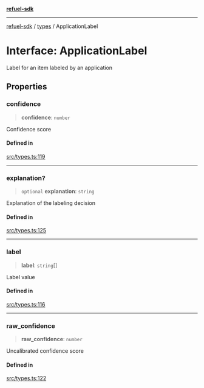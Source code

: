 [**refuel-sdk**](../../README.md)

***

[refuel-sdk](../../modules.md) / [types](../README.md) / ApplicationLabel

# Interface: ApplicationLabel

Label for an item labeled by an application

## Properties

### confidence

> **confidence**: `number`

Confidence score

#### Defined in

[src/types.ts:119](https://github.com/refuel-ai/refuel-sdk/blob/d0bf0a37e69cf6e99e0c214ac03b050c5c5d48a2/src/types.ts#L119)

***

### explanation?

> `optional` **explanation**: `string`

Explanation of the labeling decision

#### Defined in

[src/types.ts:125](https://github.com/refuel-ai/refuel-sdk/blob/d0bf0a37e69cf6e99e0c214ac03b050c5c5d48a2/src/types.ts#L125)

***

### label

> **label**: `string`[]

Label value

#### Defined in

[src/types.ts:116](https://github.com/refuel-ai/refuel-sdk/blob/d0bf0a37e69cf6e99e0c214ac03b050c5c5d48a2/src/types.ts#L116)

***

### raw\_confidence

> **raw\_confidence**: `number`

Uncalibrated confidence score

#### Defined in

[src/types.ts:122](https://github.com/refuel-ai/refuel-sdk/blob/d0bf0a37e69cf6e99e0c214ac03b050c5c5d48a2/src/types.ts#L122)
